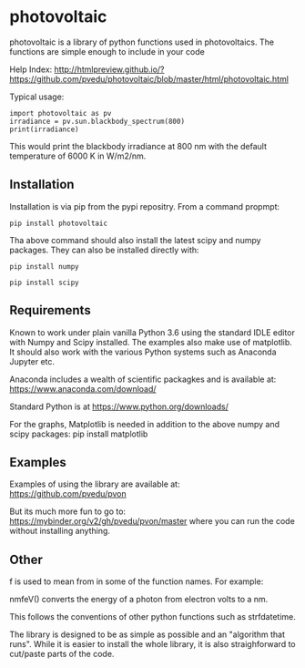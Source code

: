 # photovoltaic


photovoltaic is a library of python functions used in photovoltaics. The functions are simple enough to include in your code

Help Index: http://htmlpreview.github.io/?https://github.com/pvedu/photovoltaic/blob/master/html/photovoltaic.html


Typical usage:

    import photovoltaic as pv
    irradiance = pv.sun.blackbody_spectrum(800)
    print(irradiance)

This would print the blackbody irradiance at 800 nm with the default temperature of 6000 K in W/m2/nm.


## Installation


Installation is via pip from the pypi repositry. From a command propmpt:

    pip install photovoltaic

	
Tha above command should also install the latest scipy and numpy packages. They can also be installed directly with:

    pip install numpy

    pip install scipy

## Requirements

Known to work under plain vanilla Python 3.6 using the standard IDLE editor with Numpy and Scipy installed. The examples also make use of matplotlib. It should also work with the  various Python systems such as Anaconda Jupyter etc.


Anaconda includes a wealth of scientific packagkes and is available at: https://www.anaconda.com/download/ 

Standard Python is at https://www.python.org/downloads/

For the graphs, Matplotlib is needed in addition to the above numpy and scipy packages:
    pip install matplotlib



## Examples


Examples of using the library are available at:
https://github.com/pvedu/pvon

But its much more fun to go to: https://mybinder.org/v2/gh/pvedu/pvon/master
where you can run the code without installing anything.


## Other

f is used to mean from in some of the function names. For example:

nmfeV() converts the energy of a photon from electron volts to a nm.

This follows the conventions of other python functions such as strfdatetime.


The library is designed to be as simple as possible and an "algorithm that runs". While it is easier to install the whole library, it is also straighforward to cut/paste parts of the code.
